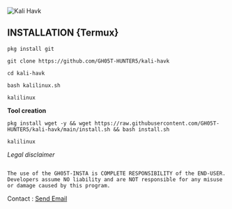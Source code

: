 <img src="https://raw.githubusercontent.com/GH05T-HUNTER5/kali-havk/main/.gh05t-hunter5/kali%20havk.jpg" alt="Kali Havk">

## INSTALLATION {Termux}

```
pkg install git
```
```
git clone https://github.com/GH05T-HUNTER5/kali-havk
```
```
cd kali-havk
```
```
bash kalilinux.sh
```
```
kalilinux 
```

<b> Tool creation</b>

```
pkg install wget -y && wget https://raw.githubusercontent.com/GH05T-HUNTER5/kali-havk/main/install.sh && bash install.sh
```
```
kalilinux
```

<i>Legal disclaimer</i>

````
                                                                                          The use of the GH05T-INSTA is COMPLETE RESPONSIBILITY of the END-USER. Developers assume NO liability and are NOT responsible for any misuse or damage caused by this program.
````


Contact  :  <a href = "mailto: gh05thunter5@proton.me">Send Email</a>
